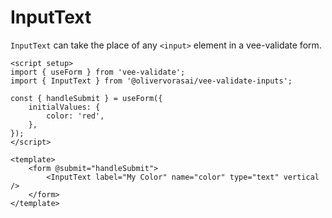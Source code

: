 # InputText

`InputText` can take the place of any `<input>` element in a vee-validate form.

```vue
<script setup>
import { useForm } from 'vee-validate';
import { InputText } from '@olivervorasai/vee-validate-inputs';

const { handleSubmit } = useForm({
    initialValues: {
        color: 'red',
    },
});
</script>

<template>
    <form @submit="handleSubmit">
        <InputText label="My Color" name="color" type="text" vertical />
    </form>
</template>
```

<script setup>
import { useForm } from "vee-validate";
import InputText from '../../src/InputText.vue';

const { handleSubmit } = useForm({
    initialValues: {
        color: "red",
    },
    validationSchema: {
        color: (value) => !!value ? true : false,
    }
});
</script>

<form @submit="handleSubmit">
    <InputText label="My Color" name="color" type="text" vertical />
</form>
